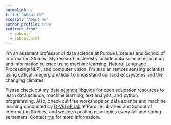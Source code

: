 ```yaml
---
permalink: /
title: "About Me"
excerpt: "About me"
author_profile: true
redirect_from: 
  - /about/
  - /about.html
---
```


I'm an assistant professor of data science at Purdue Libraries and School of Information Studies. My research insterests include data science education and information science using machine learning, Natural Language Processing(NLP), and computer vision. I'm also an remote sensing scientist using optical imagery and lidar to understand our land ecosystems and the changing climates. 

Please check out my [data science libguide](https://guides.lib.purdue.edu/DataScience) for open education resources to learn data science, machine learning, text analysis, and python programming. Also, check out free workshops on data science and machine learning conducted by [D-VELoP lab](https://guides.lib.purdue.edu/d-velop) at Purdue Libraries and School of Information Studies, and we keep posting new topics every fall and spring semesters. Contact [me](mailto:gshao@purdue.edu?subject=[GitHub]%20Data%20Science%20Learning%20Or%20Workshop) for more information.

